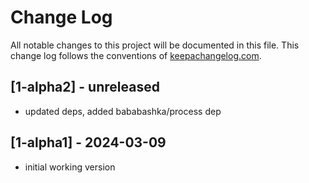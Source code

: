 # Change Log
All notable changes to this project will be documented in this file. This change log follows the conventions of [keepachangelog.com](http://keepachangelog.com/).

## [1-alpha2] - unreleased
- updated deps, added bababashka/process dep

## [1-alpha1] - 2024-03-09
- initial working version
